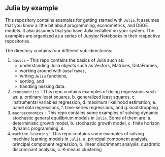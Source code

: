 ## Julia by example

This repository contains examples for getting started with `Julia`. It
assumes that you know a little bit about programming,
econometrics, and DSGE models. It also assumes that you have Julia
installed on your system. The examples are organized as a series of
Jupyter Notebooks in their respective repositories. 

The directory contains four different sub-directories:

1. `basics` - This repo contains the basics of Julia such as:
   - understanding Julia objects such as Vectors, Matrices,
    DataFrames,
   - working around with `DataFrames`,
   - writing `Julia` functions,
   - sorting, and
   - handling missing data.
2. `econometrics` - This repo contains examples of doing regressions
   such as:
   a. ordinary least squares,
   b. generalized least squares,
   c. instrumental variables regression,
   d. maximum likelihood estimation,
   e. panel data regressions,
   f. time-series regressions, and
   g. bootstrapping
3. `macroeconomics` - This repo contains some examples of solving
   dynamic stochastic general equilibrium models in `Julia`. Some of
   them are:
   a. deterministic growth model,
   b. stochastic growth model,
   c. finite horizon dynamic programming,
   d. 
4. `machine-learning` - This repo contains some examples of solving
   machine learning models in `Julia`. 
   a. principal component analysis, principal component regression, 
   b. linear discrimnant analysis, quadratic discriminant analysis, 
   c. K-means clustering
